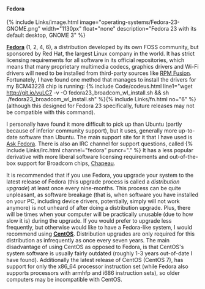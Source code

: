 #### Fedora
{% include Links/image.html image="operating-systems/Fedora-23-GNOME.png" width="1130px" float="none" description="Fedora 23 with its default desktop, GNOME 3" %}

[**Fedora**](https://getfedora.org/) (1, 2, 4, 6), a distribution developed by its own FOSS community, but sponsored by Red Hat, the largest Linux company in the world. It has strict licensing requirements for all software in its official repositories, which means that many proprietary multimedia codecs, graphics drivers and Wi-Fi drivers will need to be installed from third-party sources like [RPM Fusion](http://rpmfusion.org/). Fortunately, I have found one method that manages to install the drivers for my BCM43228 chip is running: {% include Code/codeus.html line1="wget http://git.io/vuLC7 -v -O fedora23_broadcom_wl_install.sh && sh ./fedora23_broadcom_wl_install.sh" %}{% include Links/fn.html no="6" %} (although this designed for Fedora 23 specifically, future releases may not be compatible with this command).

I personally have found it more difficult to pick up than Ubuntu (partly because of inferior community support), but it uses, generally more up-to-date software than Ubuntu. The main support site for it that I have used is [Ask Fedora](https://ask.fedoraproject.org/). There is also an IRC channel for support questions, called {% include Links/irc.html channel="fedora" puncr="." %} It has a less popular derivative with more liberal software licensing requirements and out-of-the-box support for Broadcom chips, [Chapeau](http://chapeaulinux.org/).

It is recommended that if you use Fedora, you upgrade your system to the latest release of Fedora (this upgrade process is called a *distribution upgrade*) at least once every nine-months. This process can be quite unpleasant, as software breakage (that is, when software you have installed on your PC, including device drivers, potentially, simply will not work anymore) is not unheard of after doing a distribution upgrade. Plus, there will be times when your computer will be practically unusable (due to how slow it is) during the upgrade. If you would prefer to upgrade less frequently, but otherwise would like to have a Fedora-like system, I would recommend using [**CentOS**](https://centos.org). Distribution upgrades are only required for this distribution as infrequently as once every seven years. The main disadvantage of using CentOS as opposed to Fedora, is that CentOS's system software is usually fairly outdated (roughly 1-3 years out-of-date I have found). Additionally the latest release of CentOS (CentOS 7), has support for only the x86_64 processor instruction set (while Fedora also supports processors with armhfp and i686 instruction sets), so older computers may be incompatible with CentOS.
